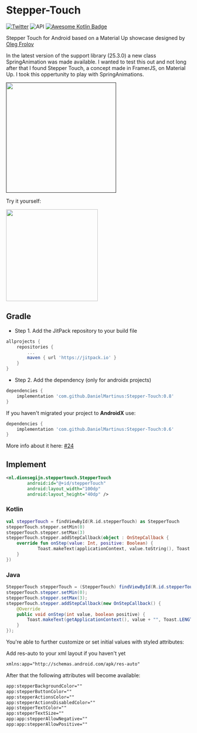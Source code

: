 # Stepper-Touch


[![Twitter](https://img.shields.io/badge/Twitter-@dionsegijn-blue.svg?style=flat)](http://twitter.com/dionsegijn) ![API](https://img.shields.io/badge/API-16%2B-blue.svg?style=flat) [![Awesome Kotlin Badge](https://kotlin.link/awesome-kotlin.svg)](https://github.com/KotlinBy/awesome-kotlin)


Stepper Touch for Android based on a Material Up showcase designed by [Oleg Frolov](https://material.uplabs.com/posts/stepper-touch-interface)

In the latest version of the support library (25.3.0) a new class SpringAnimation was made available. I wanted to test this out and not long after that I found Stepper Touch, a concept made in FramerJS, on Material Up. I took this oppertunity to play with SpringAnimations.

[<img src="media/demo.gif" width="300" />]()

Try it yourself:

[<img src="media/google-play-badge.png" width="250" />](https://play.google.com/store/apps/details?id=nl.dionsegijn.steppertouchdemo)

## Gradle

* Step 1. Add the JitPack repository to your build file

```gradle
allprojects {
    repositories {
        ...
        maven { url 'https://jitpack.io' }
    }
}
```

* Step 2. Add the dependency (only for androidx projects)

```gradle
dependencies {
	implementation 'com.github.DanielMartinus:Stepper-Touch:0.8'
}
```

If you haven't migrated your project to **AndroidX** use:
```gradle
dependencies {
	implementation 'com.github.DanielMartinus:Stepper-Touch:0.6'
}
```


More info about it here: [#24](https://github.com/DanielMartinus/Stepper-Touch/issues/24)

## Implement

```XML
<nl.dionsegijn.steppertouch.StepperTouch
        android:id="@+id/stepperTouch"
        android:layout_width="100dp"
        android:layout_height="40dp" />
```

### Kotlin

```Kotlin
val stepperTouch = findViewById(R.id.stepperTouch) as StepperTouch
stepperTouch.stepper.setMin(0)
stepperTouch.stepper.setMax(3)
stepperTouch.stepper.addStepCallback(object : OnStepCallback {
	override fun onStep(value: Int, positive: Boolean) {
    		Toast.makeText(applicationContext, value.toString(), Toast.LENGTH_SHORT).show()
	}
})
```

### Java

```Java
StepperTouch stepperTouch = (StepperTouch) findViewById(R.id.stepperTouch);
stepperTouch.stepper.setMin(0);
stepperTouch.stepper.setMax(3);
stepperTouch.stepper.addStepCallback(new OnStepCallback() {
    @Override
    public void onStep(int value, boolean positive) {
        Toast.makeText(getApplicationContext(), value + "", Toast.LENGTH_SHORT).show();
    }
});
```

You're able to further customize or set initial values with styled attributes:

Add res-auto to your xml layout if you haven't yet

```XML
xmlns:app="http://schemas.android.com/apk/res-auto"
```

After that the following attributes will become available:

```XML
app:stepperBackgroundColor=""
app:stepperButtonColor=""
app:stepperActionsColor=""
app:stepperActionsDisabledColor=""
app:stepperTextColor=""
app:stepperTextSize=""
app:app:stepperAllowNegative=""
app:app:stepperAllowPositive=""
```
